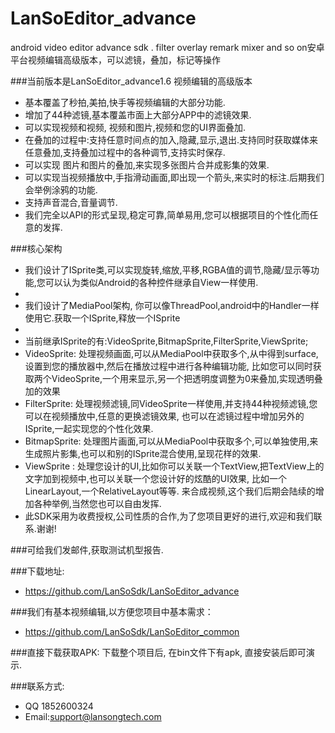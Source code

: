 # LanSoEditor_advance
android  video editor  advance sdk . filter overlay remark mixer and so on安卓平台视频编辑高级版本，可以滤镜，叠加，标记等操作

###当前版本是LanSoEditor_advance1.6 视频编辑的高级版本
*  基本覆盖了秒拍,美拍,快手等视频编辑的大部分功能.
*  增加了44种滤镜,基本覆盖市面上大部分APP中的滤镜效果.
*  可以实现视频和视频, 视频和图片,视频和您的UI界面叠加.
*  在叠加的过程中:支持任意时间点的加入,隐藏,显示,退出.支持同时获取媒体来任意叠加,支持叠加过程中的各种调节,支持实时保存.
*  可以实现 图片和图片的叠加,来实现多张图片合并成影集的效果.
*  可以实现当视频播放中,手指滑动画面,即出现一个箭头,来实时的标注.后期我们会举例涂鸦的功能.
*  支持声音混合,音量调节.
*  我们完全以API的形式呈现,稳定可靠,简单易用,您可以根据项目的个性化而任意的发挥.


###核心架构
*  我们设计了ISprite类,可以实现旋转,缩放,平移,RGBA值的调节,隐藏/显示等功能,您可以认为类似Android的各种控件继承自View一样使用.
*
*  我们设计了MediaPool架构, 你可以像ThreadPool,android中的Handler一样使用它.获取一个ISprite,释放一个ISprite
*  
*  当前继承ISprite的有:VideoSprite,BitmapSprite,FilterSprite,ViewSprite; 
*  VideoSprite: 处理视频画面,可以从MediaPool中获取多个,从中得到surface,设置到您的播放器中,然后在播放过程中进行各种编辑功能,
								比如您可以同时获取两个VideoSprite,一个用来显示,另一个把透明度调整为0来叠加,实现透明叠加的效果								
*  FilterSprite: 处理视频滤镜,同VideoSprite一样使用,并支持44种视频滤镜,您可以在视频播放中,任意的更换滤镜效果,
									也可以在滤镜过程中增加另外的ISprite,一起实现您的个性化效果.
*  BitmapSprite: 处理图片画面,可以从MediaPool中获取多个,可以单独使用,来生成照片影集,也可以和别的ISprite混合使用,呈现花样的效果.
*  ViewSprite  : 处理您设计的UI,比如你可以关联一个TextView,把TextView上的文字加到视频中,也可以关联一个您设计好的炫酷的UI效果,
								比如一个LinearLayout,一个RelativeLayout等等.							来合成视频,这个我们后期会陆续的增加各种举例,当然您也可以自由发挥.								
*  此SDK采用为收费授权,公司性质的合作,为了您项目更好的进行,欢迎和我们联系.谢谢!

###可给我们发邮件,获取测试机型报告.

###下载地址: 
*  https://github.com/LanSoSdk/LanSoEditor_advance

###我们有基本视频编辑,以方便您项目中基本需求：
*	https://github.com/LanSoSdk/LanSoEditor_common


###直接下载获取APK:
   下载整个项目后, 在bin文件下有apk, 直接安装后即可演示.


###联系方式:
*   QQ 1852600324 
*   Email:support@lansongtech.com